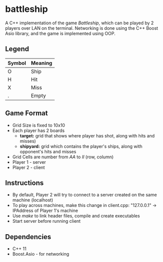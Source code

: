 # battleship

A C++ implementation of the game _Battleship_, which can be played by 2 players over LAN on the terminal. 
Networking is done using the C++ Boost Asio library, and the game is implemented using OOP.

## Legend
Symbol | Meaning
-------| -------------
O      | Ship
H      | Hit
X      | Miss
.      | Empty

## Game Format

* Grid Size is fixed to 10x10
* Each player has 2 boards
    * **target:** grid that shows where player has shot, along with hits and misses)
    * **shipyard:** grid which contains the player's ships, along with opponent's hits and misses
* Grid Cells are number from _AA_ to _II_ (row, column)
* Player 1 - server
* Player 2 - client

## Instructions

* By default, Player 2 will try to connect to a server created on the same machine (localhost)
* To play across machines, make this change in client.cpp: "127.0.0.1" -> IPAddress of Player 1's machine
* Use _make_ to link header files, compile and create executables
* Start server before running client

## Dependencies

* C++ 11
* Boost.Asio - for networking
